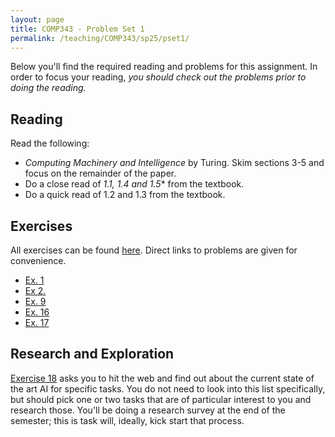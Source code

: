 ```yaml
---
layout: page
title: COMP343 - Problem Set 1
permalink: /teaching/COMP343/sp25/pset1/
---
```


Below you'll find the required reading and problems for this assignment. In order to focus your reading, *you should check out the problems prior to doing the reading.* 

## Reading

Read the following:
*   *Computing Machinery and Intelligence* by Turing. Skim sections 3-5 and focus on the remainder of the paper. 
*   Do a close read of *1.1, 1.4 and 1.5** from the textbook.
*   Do a quick read of 1.2 and 1.3 from the textbook. 

## Exercises

All exercises can be found [here](https://aimacode.github.io/aima-exercises/intro-exercises/). Direct links to problems are given for convenience. 

*   [Ex. 1](https://aimacode.github.io/aima-exercises/intro-exercises/ex_1/)
*   [Ex 2.](https://aimacode.github.io/aima-exercises/intro-exercises/ex_2/) 
*   [Ex. 9](https://aimacode.github.io/aima-exercises/intro-exercises/ex_9/)
*   [Ex. 16](https://aimacode.github.io/aima-exercises/intro-exercises/ex_16/)
*   [Ex. 17](https://aimacode.github.io/aima-exercises/intro-exercises/ex_17/)


## Research and Exploration 

[Exercise 18](https://aimacode.github.io/aima-exercises/intro-exercises/ex_18/) asks you to hit the web and find out about the current state of the art AI for specific tasks.  You do not need to look into this list specifically, but should pick one or two tasks that are of particular interest to you and research those. You'll be doing a research survey at the end of the semester; this is task will, ideally, kick start that process.   
